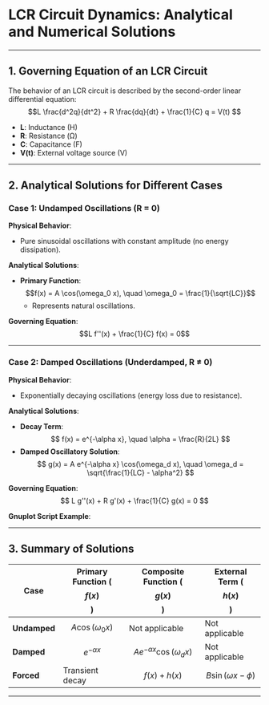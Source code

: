 # LCR Circuit Dynamics: Analytical and Numerical Solutions  


---

## 1. Governing Equation of an LCR Circuit  
The behavior of an LCR circuit is described by the second-order linear differential equation:  
$$L \frac{d^2q}{dt^2} + R \frac{dq}{dt} + \frac{1}{C} q = V(t) $$  
- **L**: Inductance (H)  
- **R**: Resistance (Ω)  
- **C**: Capacitance (F)  
- **V(t)**: External voltage source (V)  

---

## 2. Analytical Solutions for Different Cases  

### **Case 1: Undamped Oscillations (R = 0)**  
**Physical Behavior**:  
- Pure sinusoidal oscillations with constant amplitude (no energy dissipation).  

**Analytical Solutions**:  
- **Primary Function**:  
  $$f(x) = A \cos(\omega_0 x), \quad \omega_0 = \frac{1}{\sqrt{LC}}$$  
  - Represents natural oscillations.  

**Governing Equation**:  
$$L f''(x) + \frac{1}{C} f(x) = 0$$  


---

### **Case 2: Damped Oscillations (Underdamped, R ≠ 0)**  
**Physical Behavior**:  
- Exponentially decaying oscillations (energy loss due to resistance).  

**Analytical Solutions**:  
- **Decay Term**:  
  $$ f(x) = e^{-\alpha x}, \quad \alpha = \frac{R}{2L} $$  
- **Damped Oscillatory Solution**:  
  $$ g(x) = A e^{-\alpha x} \cos(\omega_d x), \quad \omega_d = \sqrt{\frac{1}{LC} - \alpha^2} $$  

**Governing Equation**:  
$$ L g''(x) + R g'(x) + \frac{1}{C} g(x) = 0 $$  

**Gnuplot Script Example**:  

---

## 3. Summary of Solutions  

| Case          | Primary Function ($$ f(x) $$)     | Composite Function ($$ g(x) $$)   | External Term ($$ h(x) $$)    |  
|---------------|------------------------------------|-----------------------------------|-------------------------------|  
| **Undamped**  | $$ A \cos(\omega_0 x) $$          | Not applicable                   | Not applicable               |  
| **Damped**    | $$ e^{-\alpha x} $$               | $$ A e^{-\alpha x}\cos(\omega_d x) $$ | Not applicable               |  
| **Forced**    | Transient decay                    | $$ f(x) + h(x) $$                | $$ B \sin(\omega x - \phi) $$ |  

---


